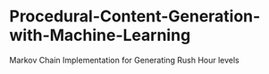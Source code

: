 # Procedural-Content-Generation-with-Machine-Learning

Markov Chain Implementation for Generating Rush Hour levels
